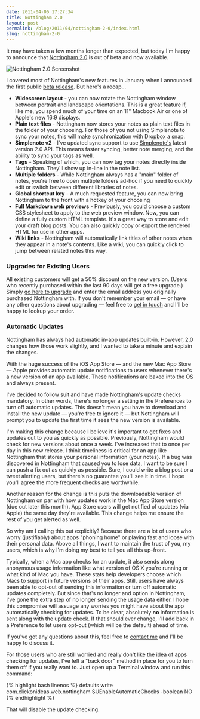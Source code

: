 ```yaml
---
date: 2011-04-06 17:27:34
title: Nottingham 2.0
layout: post
permalink: /blog/2011/04/nottingham-2-0/index.html
slug: nottingham-2-0
---
```

It may have taken a few months longer than expected, but today I'm happy to announce that [Nottingham 2.0](http://clickontyler.com/nottingham) is out of beta and now available.

![Nottingham 2.0 Screenshot](http://cdn.clickontyler.com/images/n2-ss1.png)

I covered most of Nottingham's new features in January when I announced the first public [beta release](http://clickontyler.com/blog/2011/01/nottingham-2-0-public-preview/). But here's a recap...

 * **Widescreen layout** - you can now rotate the Nottingham window between portrait and landscape orientations. This is a great feature if, like me, you spend much of your time on an 11" Macbook Air or one of Apple's new 16:9 displays.
 * **Plain text files** - Nottingham now stores your notes as plain text files in the folder of your choosing. For those of you not using Simplenote to sync your notes, this will make synchronization with [Dropbox](http://www.dropbox.com/) a snap.
 * **Simplenote v2** - I've updated sync support to use [Simplenote's](http://simplenoteapp.com/) latest version 2.0 API. This means faster syncing, better note merging, and the ability to sync your tags as well.
 * **Tags** - Speaking of which, you can now tag your notes directly inside Nottingham. They'll show up in-line in the note list.
 * **Multiple folders** - While Nottingham always has a "main" folder of notes, you're free to open multiple folders ad-hoc if you need to quickly edit or switch between different libraries of notes.
 * **Global shortcut key** - A much requested feature, you can now bring Nottingham to the front with a hotkey of your choosing
 * **Full Markdown web previews** - Previously, you could choose a custom CSS stylesheet to apply to the web preview window. Now, you can define a fully custom HTML template. It's a great way to store and edit your draft blog posts. You can also quickly copy or export the rendered HTML for use in other apps.
 * **Wiki links** - Nottingham will automatically link titles of other notes when they appear in a note's contents. Like a wiki, you can quickly click to jump between related notes this way.

### Upgrades for Existing Users ###

All existing customers will get a 50% discount on the new version. (Users who recently purchased within the last 90 days will get a free upgrade.) Simply [go here to upgrade](http://clickontyler.com/nottingham/upgrade/) and enter the email address you originally purchased Nottingham with. If you don't remember your email &mdash; or have any other questions about upgrading &mdash; feel free to [get in touch](http://clickontyler.com/contact/) and I'll be happy to lookup your order.

### Automatic Updates ###

Nottingham has always had automatic in-app updates built-in. However, 2.0 changes how those work slightly, and I wanted to take a minute and explain the changes.

With the huge success of the iOS App Store &mdash; and the new Mac App Store &mdash; Apple provides automatic update notifications to users whenever there's a new version of an app available. These notifications are baked into the OS and always present.

I've decided to follow suit and have made Nottingham's update checks mandatory. In other words, there's no longer a setting in the Preferences to turn off automatic updates. This doesn't mean you have to download and install the new update &mdash; you're free to ignore it &mdash; but Nottingham will prompt you to update the first time it sees the new version is available.

I'm making this change because I believe it's important to get fixes and updates out to you as quickly as possible. Previously, Nottingham would check for new versions about once a week. I've increased that to once per day in this new release. I think timeliness is critical for an app like Nottingham that stores your personal information (your notes). If a bug was discovered in Nottingham that caused you to lose data, I want to be sure I can push a fix out as quickly as possible. Sure, I could write a blog post or a tweet alerting users, but there's no guarantee you'll see it in time. I hope you'll agree the more frequent checks are worthwhile.

Another reason for the change is this puts the downloadable version of Nottingham on par with how updates work in the Mac App Store version (due out later this month). App Store users will get notified of updates (via Apple) the same day they're available. This change helps me ensure the rest of you get alerted as well.

So why am I calling this out explicitly? Because there are a lot of users who worry (justifiably) about apps "phoning home" or playing fast and loose with their personal data. Above all things, I want to maintain the trust of you, my users, which is why I'm doing my best to tell you all this up-front.

Typically, when a Mac app checks for an update, it also sends along anonymous usage information like what version of OS X you're running or what kind of Mac you have. These stats help developers choose which Macs to support in future versions of their apps. Still, users have always been able to opt-out of sending this information or turn off automatic updates completely. But since that's no longer and option in Nottingham, I've gone the extra step of no longer sending the usage data either. I hope this compromise will assuage any worries you might have about the app automatically checking for updates. To be clear, absolutely **no** information is sent along with the update check. If that should ever change, I'll add back in a Preference to let users opt-out (which will be the default) ahead of time.

If you've got any questions about this, feel free to [contact me](http://clickontyler.com/contact/) and I'll be happy to discuss it.

For those users who are still worried and really don't like the idea of apps checking for updates, I've left a "back door" method in place for you to turn them off if you really want to. Just open up a Terminal window and run this command:

{% highlight bash linenos %}
defaults write com.clickonideas.web.nottingham SUEnableAutomaticChecks -boolean NO
{% endhighlight %}

That will disable the update checking.